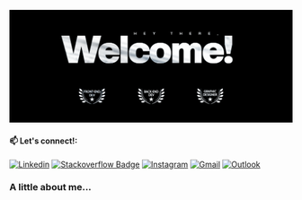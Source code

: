 ![My personal banner](banner.png)

#### 📫 Let's connect!:

[![Linkedin](https://img.shields.io/badge/-LinkedIn-blue?style=flat&logo=Linkedin&logoColor=white)](https://www.linkedin.com/in/jessica-abad-13b768254/)
[![Stackoverflow Badge](https://img.shields.io/badge/-Stack%20overflow-FE7A16?style=flat-square&logo=stack-overflow&logoColor=white&link=https://stackoverflow.com/users/11534375/hemanth-kollipara)](https://stackoverflow.com/users/31414184/jessica-abad)
[![Instagram](https://img.shields.io/badge/-Instagram-c13584?style=flat&labelColor=c13584&logo=instagram&logoColor=white)](https://www.instagram.com/abadj.design)
[![Gmail](https://img.shields.io/badge/-Gmail-c14438?style=flat&logo=Gmail&logoColor=white)](mailto:jessicamabad@gmail.com)
[![Outlook](https://img.shields.io/badge/-Outlook-0078D4?style=flat&logo=Microsoft-Outlook&logoColor=white)](mailto:abadjessicam@outlook.com)
&nbsp;
### A little about me...